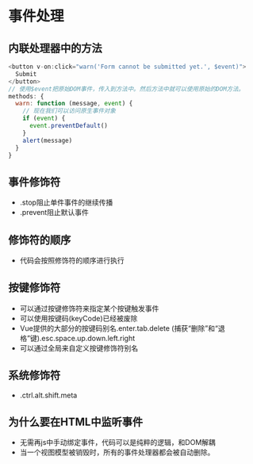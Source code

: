# 事件处理

## 内联处理器中的方法

```javascript
<button v-on:click="warn('Form cannot be submitted yet.', $event)">
  Submit
</button>
// 使用$event把原始DOM事件，传入到方法中。然后方法中就可以使用原始的DOM方法。
methods: {
  warn: function (message, event) {
    // 现在我们可以访问原生事件对象
    if (event) {
      event.preventDefault()
    }
    alert(message)
  }
}
```

## 事件修饰符

* .stop阻止单件事件的继续传播
* .prevent阻止默认事件

## 修饰符的顺序

* 代码会按照修饰符的顺序进行执行

## 按键修饰符

* 可以通过按键修饰符来指定某个按键触发事件
* 可以使用按键码(keyCode)已经被废除
* Vue提供的大部分的按键码别名.enter.tab.delete (捕获“删除”和“退格”键).esc.space.up.down.left.right
* 可以通过全局来自定义按键修饰符别名

## 系统修饰符

* .ctrl.alt.shift.meta
  
## 为什么要在HTML中监听事件

* 无需再js中手动绑定事件，代码可以是纯粹的逻辑，和DOM解耦
* 当一个视图模型被销毁时，所有的事件处理器都会被自动删除。